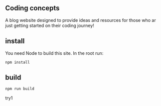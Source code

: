 ## Coding concepts

A blog website designed to provide ideas and resources for those who ar just getting started on their coding journey!

## install

You need Node to build this site. In the root run:
```
npm install
```

## build
```
npm run build
```

try1

